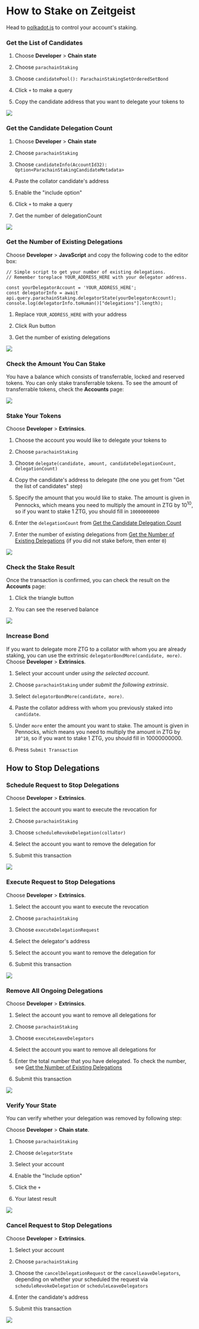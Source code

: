 # How to Stake on Zeitgeist

Head to [polkadot.js](https://https://polkadot.js.org/apps/) to control your
account's staking.

### Get the List of Candidates

1. Choose **Developer** > **Chain state**

1. Choose `parachainStaking`

1. Choose `candidatePool(): ParachainStakingSetOrderedSetBond`

1. Click `+` to make a query

1. Copy the candidate address that you want to delegate your tokens to

![](/img/get-candidates-list.png)

### Get the Candidate Delegation Count

1. Choose **Developer** > **Chain state**

1. Choose `parachainStaking`

1. Choose
   `candidateInfo(AccountId32): Option<ParachainStakingCandidateMetadata>`

1. Paste the collator candidate's address

1. Enable the "include option"

1. Click `+` to make a query

1. Get the number of delegationCount

![](/img/get-delegation-count.png)

### Get the Number of Existing Delegations

Choose **Developer** > **JavaScript** and copy the following code to the editor
box:

```
// Simple script to get your number of existing delegations.
// Remember toreplace YOUR_ADDRESS_HERE with your delegator address.

const yourDelegatorAccount = 'YOUR_ADDRESS_HERE';
const delegatorInfo = await api.query.parachainStaking.delegatorState(yourDelegatorAccount);
console.log(delegatorInfo.toHuman()["delegations"].length);
```

1. Replace `YOUR_ADDRESS_HERE` with your address

1. Click Run button

1. Get the number of existing delegations

![](/img/get-your-delegations-number.png)

### Check the Amount You Can Stake

You have a balance which consists of transferrable, locked and reserved tokens.
You can only stake transferrable tokens. To see the amount of transferrable
tokens, check the **Accounts** page:

![](/img/check-stake-result.png)

### Stake Your Tokens

Choose **Developer** > **Extrinsics**.

1. Choose the account you would like to delegate your tokens to

1. Choose `parachainStaking`

1. Choose
   `delegate(candidate, amount, candidateDelegationCount, delegationCount)`

1. Copy the candidate's address to delegate (the one you get from "Get the list
   of candidates" step)

1. Specify the amount that you would like to stake. The amount is given in
   Pennocks, which means you need to multiply the amount in ZTG by $10^{10}$, so
   if you want to stake 1 ZTG, you should fill in `10000000000`

1. Enter the `delegationCount` from [Get the Candidate Delegation Count]

1. Enter the number of existing delegations from [Get the Number of Existing
   Delegations] (if you did not stake before, then enter `0`)

![](/img/stake-ztg.png)

### Check the Stake Result

Once the transaction is confirmed, you can check the result on the **Accounts**
page:

1. Click the triangle button

1. You can see the reserved balance

![](/img/check-stake-result.png)

### Increase Bond

If you want to delegate more ZTG to a collator with whom you are already
staking, you can use the extrinsic `delegatorBondMore(candidate, more)`. Choose
**Developer** > **Extrinsics**.

1. Select your account under _using the selected account_.

1. Choose `parachainStaking` under _submit the following extrinsic_.

1. Select `delegatorBondMore(candidate, more)`.

1. Paste the collator address with whom you previously staked into `candidate`.

1. Under `more` enter the amount you want to stake. The amount is given in
   Pennocks, which means you need to multiply the amount in ZTG by `10^10`, so
   if you want to stake 1 ZTG, you should fill in 10000000000.

1. Press `Submit Transaction`

## How to Stop Delegations

### Schedule Request to Stop Delegations

Choose **Developer** > **Extrinsics**.

1. Select the account you want to execute the revocation for

1. Choose `parachainStaking`

1. Choose `scheduleRevokeDelegation(collator)`

1. Select the account you want to remove the delegation for

1. Submit this transaction

![](/img/schedule-leave-delegation.png)

### Execute Request to Stop Delegations

Choose **Developer** > **Extrinsics**.

1. Select the account you want to execute the revocation

1. Choose `parachainStaking`

1. Choose `executeDelegationRequest`

1. Select the delegator's address

1. Select the account you want to remove the delegation for

1. Submit this transaction

![](/img/execute-delegation-request.png)

### Remove All Ongoing Delegations

Choose **Developer** > **Extrinsics**.

1. Select the account you want to remove all delegations for

1. Choose `parachainStaking`

1. Choose `executeLeaveDelegators`

1. Select the account you want to remove all delegations for

1. Enter the total number that you have delegated. To check the number, see [Get
   the Number of Existing Delegations]

1. Submit this transaction

![](/img/execute-leave-delegation.png)

### Verify Your State

You can verify whether your delegation was removed by following step:

Choose **Developer** > **Chain state**.

1. Choose `parachainStaking`

1. Choose `delegatorState`

1. Select your account

1. Enable the "Include option"

1. Click the `+`

1. Your latest result

![](/img/delegate-state.png)

### Cancel Request to Stop Delegations

Choose **Developer** > **Extrinsics**.

1. Select your account

1. Choose `parachainStaking`

1. Choose the `cancelDelegationRequest` or the `cancelLeaveDelegators`,
   depending on whether your scheduled the request via
   `scheduleRevokeDelegation` or `scheduleLeaveDelegators`

1. Enter the candidate's address

1. Submit this transaction

![](/img/cancel-request-stop-delegations.png)

[get the candidate delegation count]: #get-the-candidate-delegation-count
[get the number of existing delegations]:
  #get-the-number-of-existing-delegations
